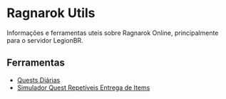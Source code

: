 # Ragnarok Utils

Informações e ferramentas uteis sobre Ragnarok Online, principalmente para o servidor LegionBR.

## Ferramentas

- [Quests Diárias](./daily-quests/README.md)
- [Simulador Quest Repetíveis Entrega de Items ](https://uniaodk.github.io/ragnarok-item-quest-simulator)